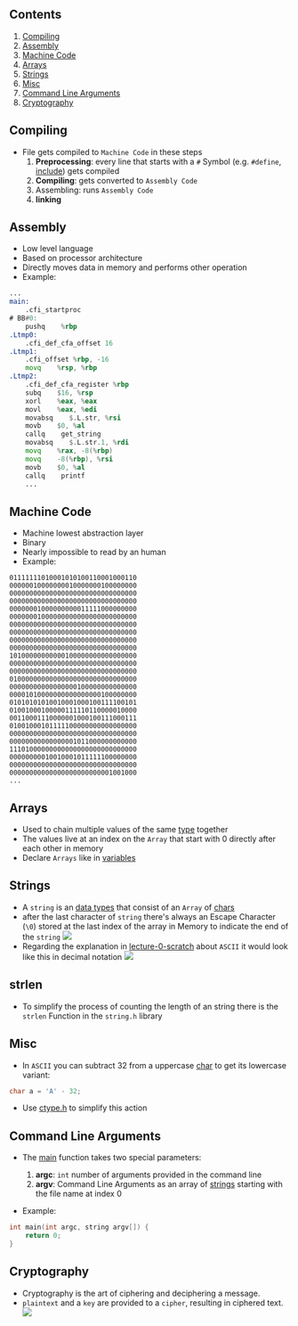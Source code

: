 
## Contents

1. [Compiling](#compiling)
2. [Assembly](#assembly)
3. [Machine Code](#machine-code)
4. [Arrays](#arrays)
5. [Strings](#strings)
6. [Misc](#misc)
7. [Command Line Arguments](#command-line-arguments)
8. [Cryptography](#cryptography)
## Compiling

- File gets compiled to `Machine Code` in these steps
	1. **Preprocessing**: every line that starts with a `#` Symbol (e.g. `#define`, [include](computer-science/docs/c/libraries.md)) gets compiled
	2. **Compiling**: gets converted to `Assembly Code`
	3. Assembling: runs `Assembly Code`
	4. **linking**

## Assembly
- Low level language
- Based on processor architecture
- Directly moves data in memory and performs other operation
- Example:
```asm
...
main:
    .cfi_startproc
# BB#0:
    pushq    %rbp
.Ltmp0:
    .cfi_def_cfa_offset 16
.Ltmp1:
    .cfi_offset %rbp, -16
    movq    %rsp, %rbp
.Ltmp2:
    .cfi_def_cfa_register %rbp
    subq    $16, %rsp
    xorl    %eax, %eax
    movl    %eax, %edi
    movabsq    $.L.str, %rsi
    movb    $0, %al
    callq    get_string
    movabsq    $.L.str.1, %rdi
    movq    %rax, -8(%rbp)
    movq    -8(%rbp), %rsi
    movb    $0, %al
    callq    printf
    ...
```

## Machine Code

- Machine lowest abstraction layer
- Binary
- Nearly impossible to read by an human
- Example:
```
01111111010001010100110001000110
00000010000000010000000100000000
00000000000000000000000000000000
00000000000000000000000000000000
00000001000000000011111000000000
00000001000000000000000000000000
00000000000000000000000000000000
00000000000000000000000000000000
00000000000000000000000000000000
00000000000000000000000000000000
10100000000000100000000000000000
00000000000000000000000000000000
00000000000000000000000000000000
01000000000000000000000000000000
00000000000000000100000000000000
00001010000000000000000100000000
01010101010010001000100111100101
01001000100000111110110000010000
00110001110000001000100111000111
01001000101111100000000000000000
00000000000000000000000000000000
00000000000000001011000000000000
11101000000000000000000000000000
00000000010010001011111100000000
00000000000000000000000000000000
00000000000000000000000001001000
...
```


## Arrays

- Used to chain multiple values of the same [type](computer-science/docs/c/types.md) together
- The values live at an index on the `Array` that start with 0 directly after each other in memory
- Declare `Arrays` like in [variables](computer-science/docs/c/variables.md)

## Strings

- A `string` is an [data types](computer-science/docs/c/types.md) that consist of an `Array` of [chars](computer-science/docs/c/types.md)
- after the last character of `string` there's always an Escape Character (`\0`) stored at the last index of the array in Memory to indicate the end of the `string`
	![](string.png)
- Regarding the explanation in [lecture-0-scratch](lecture-0-scratch.md) about `ASCII` it would look like this in decimal notation
	![](string-decimal.png)

## strlen

- To simplify the process of counting the length of an string there is the `strlen` Function in the `string.h` library


## Misc

- In `ASCII` you can subtract 32 from a uppercase [char](computer-science/docs/c/types.md) to get its lowercase variant:
```c
char a = 'A' - 32;
```
- Use [ctype.h](computer-science/docs/c/libraries.md) to simplify this action

## Command Line Arguments

- The [main](lecture-1-c.md) function takes two special parameters:
	1. **argc**: `int` number of arguments provided in the command line
	2. **argv**: Command Line Arguments as an array of [strings](computer-science/docs/c/types.md) starting with the file name at index 0

- Example:
```c
int main(int argc, string argv[]) {
	return 0;
}
```

## Cryptography

- Cryptography is the art of ciphering and deciphering a message.
- `plaintext` and a `key` are provided to a `cipher`, resulting in ciphered text.
	![](ciphertext.png)

